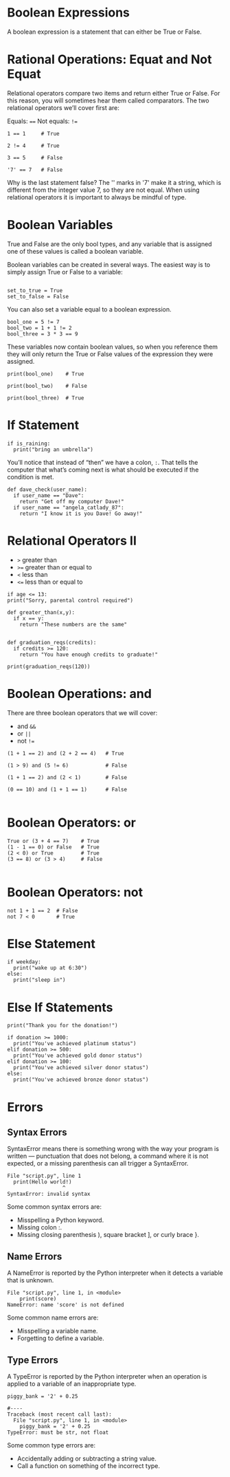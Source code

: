 # Boolean Expressions

A boolean expression is a statement that can either be True or False.


# Rational Operations: Equat and Not Equat

Relational operators compare two items and return either True or False. For this reason, you will sometimes hear them called comparators.
The two relational operators we’ll cover first are:

Equals: ```==```
Not equals: ```!=```

```
1 == 1     # True
 
2 != 4     # True
 
3 == 5     # False
 
'7' == 7   # False
```

Why is the last statement false? The '' marks in '7' make it a string, which is different from the integer value 7, so they are not equal. When using relational operators it is important to always be mindful of type.


# Boolean Variables

True and False are the only bool types, and any variable that is assigned one of these values is called a boolean variable.

Boolean variables can be created in several ways. The easiest way is to simply assign True or False to a variable:

```

set_to_true = True
set_to_false = False
```
 
You can also set a variable equal to a boolean expression.

```
bool_one = 5 != 7 
bool_two = 1 + 1 != 2
bool_three = 3 * 3 == 9
```
 
These variables now contain boolean values, so when you reference them they will only return the True or False values of the expression they were assigned.

```
print(bool_one)    # True
 
print(bool_two)    # False
 
print(bool_three)  # True
```

# If Statement

```
if is_raining:
  print("bring an umbrella")
```
You’ll notice that instead of “then” we have a colon, ```:```. 
That tells the computer that what’s coming next is what should be executed if the condition is met.

```
def dave_check(user_name):
  if user_name == "Dave":
    return "Get off my computer Dave!"
  if user_name == "angela_catlady_87":
    return "I know it is you Dave! Go away!"
```

# Relational Operators II

- ```>``` greater than
- ```>=``` greater than or equal to
- ```<``` less than
- ```<=``` less than or equal to

 ```
 if age <= 13:
 print("Sorry, parental control required")
 ```

```
def greater_than(x,y):
  if x == y:
    return "These numbers are the same"


def graduation_reqs(credits):
  if credits >= 120:
    return "You have enough credits to graduate!"

print(graduation_reqs(120))
```
  
# Boolean Operations: and

There are three boolean operators that we will cover:

- and ```&&```
- or  ```||```
- not ```!=```

```
(1 + 1 == 2) and (2 + 2 == 4)   # True
 
(1 > 9) and (5 != 6)            # False
 
(1 + 1 == 2) and (2 < 1)        # False
 
(0 == 10) and (1 + 1 == 1)      # False
 
```

# Boolean Operators: or

```
True or (3 + 4 == 7)    # True
(1 - 1 == 0) or False   # True
(2 < 0) or True         # True
(3 == 8) or (3 > 4)     # False
 
```
# Boolean Operators: not

```
not 1 + 1 == 2  # False
not 7 < 0       # True
```
# Else Statement

```
if weekday:
  print("wake up at 6:30")
else:
  print("sleep in")
```

# Else If Statements

```
print("Thank you for the donation!")
 
if donation >= 1000:
  print("You've achieved platinum status")
elif donation >= 500:
  print("You've achieved gold donor status")
elif donation >= 100:
  print("You've achieved silver donor status")
else:
  print("You've achieved bronze donor status")
```

# Errors

## Syntax Errors

SyntaxError means there is something wrong with the way your program is written — punctuation that does not belong, a command where it is not expected, or a missing parenthesis can all trigger a SyntaxError.

```
File "script.py", line 1
  print(Hello world!)
                  ^
SyntaxError: invalid syntax
```

Some common syntax errors are:
- Misspelling a Python keyword.
- Missing colon :.
- Missing closing parenthesis ), square bracket ], or curly brace }.

## Name Errors

A NameError is reported by the Python interpreter when it detects a variable that is unknown.

```
File "script.py", line 1, in <module>
    print(score)
NameError: name 'score' is not defined
```

Some common name errors are:

- Misspelling a variable name.
- Forgetting to define a variable.

## Type Errors

A TypeError is reported by the Python interpreter when an operation is applied to a variable of an inappropriate type.

```
piggy_bank = '2' + 0.25

#----
Traceback (most recent call last):
  File "script.py", line 1, in <module>
    piggy_bank = '2' + 0.25
TypeError: must be str, not float
```
Some common type errors are:

- Accidentally adding or subtracting a string value.
- Call a function on something of the incorrect type.



